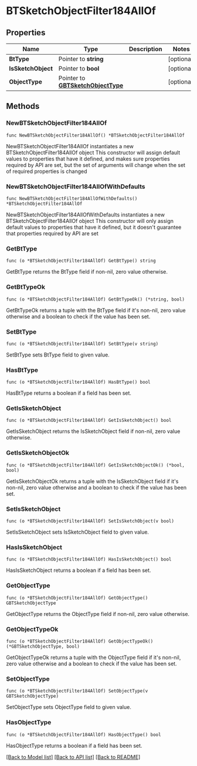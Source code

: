 # BTSketchObjectFilter184AllOf

## Properties

Name | Type | Description | Notes
------------ | ------------- | ------------- | -------------
**BtType** | Pointer to **string** |  | [optional] 
**IsSketchObject** | Pointer to **bool** |  | [optional] 
**ObjectType** | Pointer to [**GBTSketchObjectType**](GBTSketchObjectType.md) |  | [optional] 

## Methods

### NewBTSketchObjectFilter184AllOf

`func NewBTSketchObjectFilter184AllOf() *BTSketchObjectFilter184AllOf`

NewBTSketchObjectFilter184AllOf instantiates a new BTSketchObjectFilter184AllOf object
This constructor will assign default values to properties that have it defined,
and makes sure properties required by API are set, but the set of arguments
will change when the set of required properties is changed

### NewBTSketchObjectFilter184AllOfWithDefaults

`func NewBTSketchObjectFilter184AllOfWithDefaults() *BTSketchObjectFilter184AllOf`

NewBTSketchObjectFilter184AllOfWithDefaults instantiates a new BTSketchObjectFilter184AllOf object
This constructor will only assign default values to properties that have it defined,
but it doesn't guarantee that properties required by API are set

### GetBtType

`func (o *BTSketchObjectFilter184AllOf) GetBtType() string`

GetBtType returns the BtType field if non-nil, zero value otherwise.

### GetBtTypeOk

`func (o *BTSketchObjectFilter184AllOf) GetBtTypeOk() (*string, bool)`

GetBtTypeOk returns a tuple with the BtType field if it's non-nil, zero value otherwise
and a boolean to check if the value has been set.

### SetBtType

`func (o *BTSketchObjectFilter184AllOf) SetBtType(v string)`

SetBtType sets BtType field to given value.

### HasBtType

`func (o *BTSketchObjectFilter184AllOf) HasBtType() bool`

HasBtType returns a boolean if a field has been set.

### GetIsSketchObject

`func (o *BTSketchObjectFilter184AllOf) GetIsSketchObject() bool`

GetIsSketchObject returns the IsSketchObject field if non-nil, zero value otherwise.

### GetIsSketchObjectOk

`func (o *BTSketchObjectFilter184AllOf) GetIsSketchObjectOk() (*bool, bool)`

GetIsSketchObjectOk returns a tuple with the IsSketchObject field if it's non-nil, zero value otherwise
and a boolean to check if the value has been set.

### SetIsSketchObject

`func (o *BTSketchObjectFilter184AllOf) SetIsSketchObject(v bool)`

SetIsSketchObject sets IsSketchObject field to given value.

### HasIsSketchObject

`func (o *BTSketchObjectFilter184AllOf) HasIsSketchObject() bool`

HasIsSketchObject returns a boolean if a field has been set.

### GetObjectType

`func (o *BTSketchObjectFilter184AllOf) GetObjectType() GBTSketchObjectType`

GetObjectType returns the ObjectType field if non-nil, zero value otherwise.

### GetObjectTypeOk

`func (o *BTSketchObjectFilter184AllOf) GetObjectTypeOk() (*GBTSketchObjectType, bool)`

GetObjectTypeOk returns a tuple with the ObjectType field if it's non-nil, zero value otherwise
and a boolean to check if the value has been set.

### SetObjectType

`func (o *BTSketchObjectFilter184AllOf) SetObjectType(v GBTSketchObjectType)`

SetObjectType sets ObjectType field to given value.

### HasObjectType

`func (o *BTSketchObjectFilter184AllOf) HasObjectType() bool`

HasObjectType returns a boolean if a field has been set.


[[Back to Model list]](../README.md#documentation-for-models) [[Back to API list]](../README.md#documentation-for-api-endpoints) [[Back to README]](../README.md)


